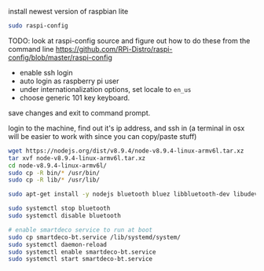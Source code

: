 install newest version of raspbian lite

```bash
sudo raspi-config
```

TODO: look at raspi-config source and figure out how to do these from the command line
https://github.com/RPi-Distro/raspi-config/blob/master/raspi-config

* enable ssh login
* auto login as raspberry pi user
* under internationalization options, set locale to `en_us`
* choose generic 101 key keyboard.

save changes and exit to command prompt.

login to the machine, find out it's ip address, and ssh in (a terminal in osx
will be easier to work with since you can copy/paste stuff)

```bash
wget https://nodejs.org/dist/v8.9.4/node-v8.9.4-linux-armv6l.tar.xz
tar xvf node-v8.9.4-linux-armv6l.tar.xz
cd node-v8.9.4-linux-armv6l/
sudo cp -R bin/* /usr/bin/
sudo cp -R lib/* /usr/lib/

sudo apt-get install -y nodejs bluetooth bluez libbluetooth-dev libudev-dev

sudo systemctl stop bluetooth
sudo systemctl disable bluetooth

# enable smartdeco service to run at boot
sudo cp smartdeco-bt.service /lib/systemd/system/
sudo systemctl daemon-reload
sudo systemctl enable smartdeco-bt.service
sudo systemctl start smartdeco-bt.service
```
